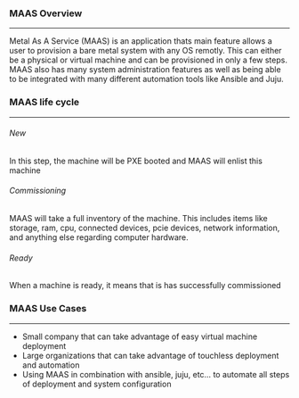 ### MAAS Overview
-------
Metal As A Service (MAAS) is an application thats main feature allows a user to provision a bare metal system with any OS remotly. This can either be a physical or virtual machine and can be provisioned in only a few steps. MAAS also has many system administration features as well as being able to be integrated with many different automation tools like Ansible and Juju. 

### MAAS life cycle
-------
###### New
In this step, the machine will be PXE booted and MAAS will enlist this machine

###### Commissioning
MAAS will take a full inventory of the machine. This includes items like storage, ram, cpu, connected devices, pcie devices, network information, and anything else regarding computer hardware. 

###### Ready
When a machine is ready, it means that is has successfully commissioned 

### MAAS Use Cases
------
* Small company that can take advantage of easy virtual machine deployment
* Large organizations that can take advantage of touchless deployment and automation
* Using MAAS in combination with ansible, juju, etc… to automate all steps of deployment and system configuration

